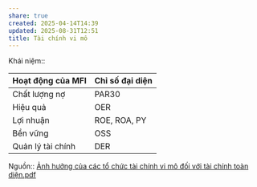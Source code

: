 ```yaml
---
share: true
created: 2025-04-14T14:39
updated: 2025-08-31T12:51
title: Tài chính vi mô
---
```

Khái niệm:: 

| Hoạt động của MFI | Chỉ số đại diện |
| ----------------- | --------------- |
| Chất lượng nợ     | PAR30           |
| Hiệu quả          | OER             |
| Lợi nhuận         | ROE, ROA, PY    |
| Bền vững          | OSS             |
| Quản lý tài chính | DER             |

Nguồn:: [Ảnh hưởng của các tổ chức tài chính vi mô đối với tài chính toàn diện.pdf](../../../assets/attachments/%E1%BA%A2nh%20h%C6%B0%E1%BB%9Fng%20c%E1%BB%A7a%20c%C3%A1c%20t%E1%BB%95%20ch%E1%BB%A9c%20t%C3%A0i%20ch%C3%ADnh%20vi%20m%C3%B4%20%C4%91%E1%BB%91i%20v%E1%BB%9Bi%20t%C3%A0i%20ch%C3%ADnh%20to%C3%A0n%20di%E1%BB%87n.pdf)
